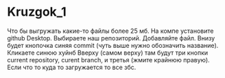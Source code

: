 # Kruzgok_1
Что бы выгружать какие-то файлы более 25 мб.
На компе установите github Desktop.
Выбираете наш репозиторий.
Добавляйте файл.
Внизу будет кнопочка синяя commit (чуть выше нужно обозначить название).
Кликаете синюю хуйнб
Вверху (самом верху) там будут три кнопки current repository, curent branch, и третья (жмите крайнюю правую).
Если что то куда то загружается то все збс.
